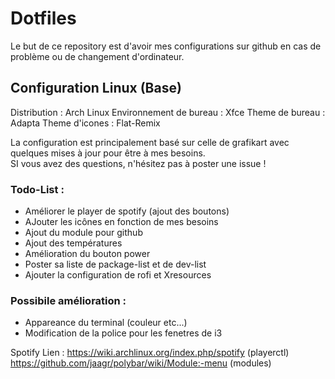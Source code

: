 # Dotfiles

Le but de ce repository est d'avoir mes configurations sur github en cas de problème ou de changement d'ordinateur.

## Configuration Linux (Base)

Distribution : Arch Linux
Environnement de bureau : Xfce
Theme de bureau : Adapta 
Theme d'icones : Flat-Remix

La configuration est principalement basé sur celle de grafikart avec quelques mises à jour pour être à mes besoins.  
SI vous avez des questions, n'hésitez pas à poster une issue !

### Todo-List :
- Améliorer le player de spotify (ajout des boutons)
- AJouter les icônes en fonction de mes besoins
- Ajout du module pour github
- Ajout des températures
- Amélioration du bouton power
- Poster sa liste de package-list et de dev-list
- Ajouter la configuration de rofi et Xresources

### Possibile amélioration :

- Appareance du terminal (couleur etc...)
- Modification de la police pour les fenetres de i3

Spotify Lien : 
https://wiki.archlinux.org/index.php/spotify (playerctl)
https://github.com/jaagr/polybar/wiki/Module:-menu (modules)